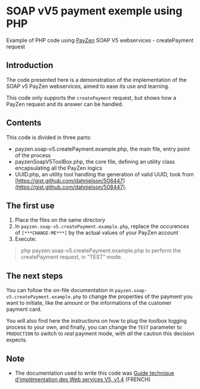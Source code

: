# SOAP vV5 payment exemple using PHP
Example of PHP code using [PayZen](https://payzen.eu/) SOAP V5 webservices - createPayment request


## Introduction
The code presented here is a demonstration of the implementation of the SOAP v5 PayZen webservices, aimed to ease its use and learning.

This code only supports the `createPayment` request, but shows how a PayZen request and its answer can be handled.


## Contents
This code is divided in three parts:
* payzen.soap-v5.createPayment.example.php, the main file, entry point of the process
* payzenSoapV5ToolBox.php, the core file, defining an utility class encapsulating all the PayZen logics
* UUID.php, an utility tool handling the generation of valid UUID, took from [https://gist.github.com/dahnielson/508447](https://gist.github.com/dahnielson/508447).


## The first use
1. Place the files on the same directory
2. In `payzen.soap-v5.createPayment.example.php`, replace the occurences of `[***CHANGE-ME***]` by the actual values of your PayZen account
3. Execute:
> php payzen.soap-v5.createPayment.example.php
to perform the createPayment request, in "TEST" mode.


## The next steps
You can follow the on-file documentation in `payzen.soap-v5.createPayment.example.php` to change the properties of the payment you want to initiate, like the amount or the informations of the customer payment card.

You will also find here the instructions on how to plug the toolbox logging process to your own, and finally, you can change the `TEST` parameter to `PRODUCTION` to switch to _real_ payment mode, with *all* the caution this decision expects.


## Note
* The documentation used to write this code was [Guide technique d’implémentation des Web services V5, v1.4](https://payzen.eu/wp-content/uploads/2015/09/Guide_technique_d_implementation_Webservice_V5_v1.4_Payzen.pdf) (FRENCH)




